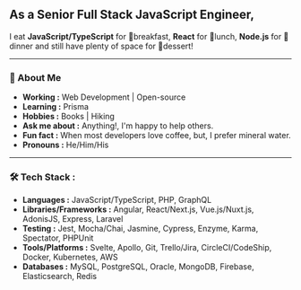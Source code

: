<div id="header">
  <h2>
    As a Senior Full Stack JavaScript Engineer,
  </h2>
  <p>
    I eat <b>JavaScript/TypeScript</b> for 🥓breakfast, <b>React</b> for 🥪lunch, <b>Node.js</b> for 🍖dinner and still have plenty of space for 🍹dessert!
  </p>
</div>

---

### 🤔 About Me
-  **Working :**  Web Development | Open-source
-  **Learning :** Prisma
-  **Hobbies :** Books | Hiking
-  **Ask me about :** Anything!, I'm happy to help others.
-  **Fun fact :** When most developers love coffee, but, I prefer mineral water.
-  **Pronouns :** He/Him/His

---

### 🛠️ Tech Stack :

- **Languages :** JavaScript/TypeScript, PHP, GraphQL
- **Libraries/Frameworks :** Angular, React/Next.js, Vue.js/Nuxt.js, AdonisJS, Express, Laravel
- **Testing :** Jest, Mocha/Chai, Jasmine, Cypress, Enzyme, Karma, Spectator, PHPUnit
- **Tools/Platforms :** Svelte, Apollo, Git, Trello/Jira, CircleCI/CodeShip, Docker, Kubernetes, AWS
- **Databases :** MySQL, PostgreSQL, Oracle, MongoDB, Firebase, Elasticsearch, Redis
